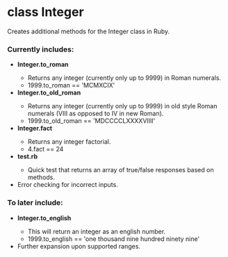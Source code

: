 <h1>class Integer</h1>

Creates additional methods for the Integer class in Ruby.

<h3>Currently includes:</h3>
<ul><li><b>Integer.to_roman</b></li>
    <ul><li>Returns any integer (currently only up to 9999) in Roman numerals.</li>
        <li>1999.to_roman == 'MCMXCIX'</li></ul>

   <li><b>Integer.to_old_roman</b></li>
   <ul><li>Returns any integer (currently only up to 9999) in old style Roman numerals (VIII as opposed to IV in new Roman).</li>
        <li>1999.to_old_roman == 'MDCCCCLXXXXVIIII'</li></ul>

   <li><b>Integer.fact</b></li>
   <ul><li>Returns any integer factorial.</li>
       <li>4.fact == 24</li></ul>

   <li><b>test.rb</b></li>
   <ul><li>Quick test that returns an array of true/false responses based on methods.</li></ul>

   <li>Error checking for incorrect inputs.</li></ul>

<h3>To later include:</h3>

<ul><li><b>Integer.to_english</b></li>
    <ul><li>This will return an integer as an english number.</li>
        <li>1999.to_english == 'one thousand nine hundred ninety nine'</ul>

<li>Further expansion upon supported ranges.</li>